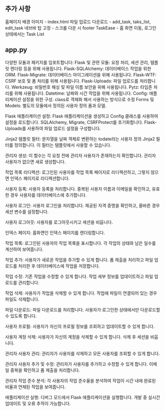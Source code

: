 ## 추가 사항

홈페이지 배경 이미지 - index.html
파일 업로드 다운로드 - add_task, taks_list, edit_task
네브바 탑 고정 - 스크롤 다운 시
footer
TaskEase - 홈 화면 이동, 로그인 상태에서는 Task List

## app.py

다양한 모듈과 패키지를 임포트합니다:
Flask 및 관련 모듈: 요청 처리, 세션 관리, 템플릿 렌더링 등을 위해 사용됩니다.
Flask-SQLAlchemy: 데이터베이스 작업을 위한 ORM.
Flask-Migrate: 데이터베이스 마이그레이션을 위해 사용됩니다.
Flask-WTF: CSRF 보호 및 폼 처리를 위해 사용됩니다.
Flask-Uploads: 파일 업로드를 처리합니다.
Werkzeug: 비밀번호 해싱 및 파일 이름 보안을 위해 사용됩니다.
Pytz: 타임존 처리를 위해 사용됩니다.
Datetime: 날짜와 시간 작업을 위해 사용됩니다.
Config: 애플리케이션 설정을 위한 구성.   class로 객체화 해서 사용하는 방식으로 수정
Forms 및 Models: 별도의 모듈에서 정의된 사용자 정의 폼과 모델.

Flask 애플리케이션 설정:
Flask 애플리케이션을 생성하고 Config 클래스를 사용하여 설정을 로드합니다.
SQLAlchemy, Migrate, CSRFProtect를 초기화합니다.
Flask-Uploads를 사용하여 파일 업로드 설정을 구성합니다.

Jinja2 템플릿 필터:
문자열을 날짜 객체로 변환하는 todate라는 사용자 정의 Jinja2 필터를 정의합니다. 이 필터는 템플릿에서 사용할 수 있습니다.

관리자 생성:
이 함수는 각 요청 전에 관리자 사용자가 존재하는지 확인합니다. 관리자 사용자가 없으면 새로 생성합니다.

작업 목록 리디렉션:
로그인된 사용자를 작업 목록 페이지로 리디렉션하고, 그렇지 않으면 인덱스 페이지로 리디렉션합니다.

사용자 등록:
사용자 등록을 처리합니다. 중복된 사용자 이름과 이메일을 확인하고, 유효한 경우 사용자를 데이터베이스에 추가합니다.

사용자 로그인:
사용자 로그인을 처리합니다. 제공된 자격 증명을 확인하고, 올바른 경우 세션 변수를 설정합니다.

사용자 로그아웃:
사용자를 로그아웃시키고 세션을 비웁니다.

인덱스 페이지:
홈화면인 인덱스 페이지를 렌더링합니다.

작업 목록:
로그인된 사용자의 작업 목록을 표시합니다. 각 작업의 상태와 남은 일수를 계산하여 보여줍니다.

작업 추가:
사용자가 새로운 작업을 추가할 수 있게 합니다. 폼 제출을 처리하고 파일 업로드를 처리한 후 데이터베이스에 작업을 저장합니다.

작업 수정:
기존 작업을 수정할 수 있게 합니다. 작업 세부 정보를 업데이트하고 파일 업로드를 관리합니다.

작업 삭제:
사용자가 작업을 삭제할 수 있게 합니다. 작업에 파일이 연결되어 있는 경우 파일도 삭제합니다.

파일 다운로드:
파일 다운로드를 처리합니다. 사용자가 로그인한 상태에서만 다운로드할 수 있도록 합니다.

사용자 프로필:
사용자가 자신의 프로필 정보를 조회하고 업데이트할 수 있게 합니다.

사용자 계정 삭제:
사용자가 자신의 계정을 삭제할 수 있게 합니다. 삭제 후 세션을 비웁니다.

관리자 사용자 관리:
관리자가 사용자를 삭제하고 모든 사용자를 조회할 수 있게 합니다.

관리자 사용자 추가 및 수정:
관리자가 사용자를 추가하고 수정할 수 있게 합니다. 이메일 중복을 확인하고 폼 제출을 처리합니다.

관리자 작업 준수 분석:
각 사용자의 작업 준수율을 분석하여 작업이 시간 내에 완료된 비율과 연체된 작업을 보여줍니다.

애플리케이션 실행:
디버그 모드에서 Flask 애플리케이션을 실행합니다. 개발 중 실시간 업데이트 및 오류 추적이 가능합니다.

